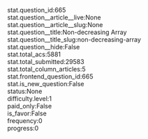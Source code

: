 stat.question_id:665  
stat.question__article__live:None  
stat.question__article__slug:None  
stat.question__title:Non-decreasing Array  
stat.question__title_slug:non-decreasing-array  
stat.question__hide:False  
stat.total_acs:5881  
stat.total_submitted:29583  
stat.total_column_articles:5  
stat.frontend_question_id:665  
stat.is_new_question:False  
status:None  
difficulty.level:1  
paid_only:False  
is_favor:False  
frequency:0  
progress:0  
